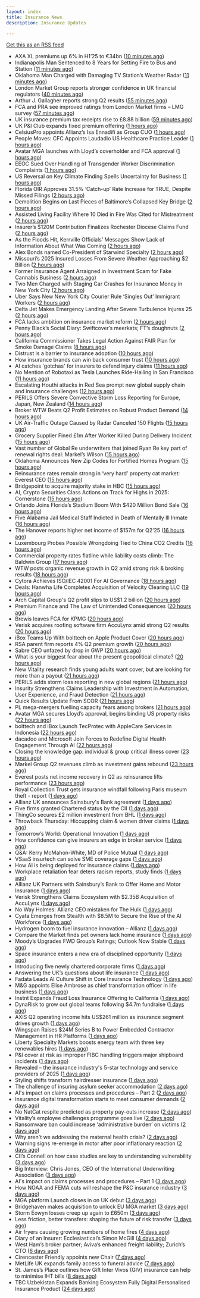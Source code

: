 ```yaml
---
layout: index
title: Insurance News
description: Insurance Updates

---
```


[Get this as an RSS feed](/insurance.rss)

<!-- news_marker starts -->
- AXA XL premiums up 6% in H1’25 to €34bn ([10 minutes ago](https://www.reinsurancene.ws/axa-xl-premiums-up-6-in-h125-to-e34bn/))
- Indianapolis Man Sentenced to 8 Years for Setting Fire to Bus and Station ([11 minutes ago](https://www.insurancejournal.com/news/midwest/2025/08/01/833686.htm))
- Oklahoma Man Charged with Damaging TV Station’s Weather Radar ([11 minutes ago](https://www.insurancejournal.com/news/southcentral/2025/08/01/833651.htm))
- London Market Group reports stronger confidence in UK financial regulators ([40 minutes ago](https://www.reinsurancene.ws/london-market-group-reports-stronger-confidence-in-uk-financial-regulators/))
- Arthur J. Gallagher reports strong Q2 results ([55 minutes ago](https://www.insurancebusinessmag.com/uk/news/breaking-news/arthur-j--gallagher-reports-strong-q2-results-544692.aspx))
- FCA and PRA see improved ratings from London Market firms – LMG survey ([57 minutes ago](https://www.insurancebusinessmag.com/uk/news/breaking-news/fca-and-pra-see-improved-ratings-from-london-market-firms--lmg-survey-544691.aspx))
- UK insurance premium tax receipts rise to £8.88 billion ([59 minutes ago](https://www.insurancebusinessmag.com/uk/news/breaking-news/uk-insurance-premium-tax-receipts-rise-to-8-88-billion-544690.aspx))
- UK P&I Club expands fixed premium offering ([1 hours ago](https://www.insurancebusinessmag.com/uk/news/marine/uk-pandi-club-expands-fixed-premium-offering-544689.aspx))
- CelsiusPro appoints Allianz’s Isa Ennadifi as Group CUO ([1 hours ago](https://www.reinsurancene.ws/celsiuspro-appoints-allianzs-isa-ennadifi-as-group-cuo/))
- People Moves: CFC Appoints Laudadio US Healthcare Practice Leader ([1 hours ago](https://www.insurancejournal.com/news/national/2025/08/01/833825.htm))
- Avatar MGA launches with Lloyd’s coverholder and FCA approval ([1 hours ago](https://www.reinsurancene.ws/avatar-mga-launches-with-lloyds-coverholder-and-fca-approval/))
- EEOC Sued Over Handling of Transgender Worker Discrimination Complaints ([1 hours ago](https://www.insurancejournal.com/news/national/2025/08/01/833932.htm))
- US Reversal on Key Climate Finding Spells Uncertainty for Business ([1 hours ago](https://www.insurancejournal.com/news/national/2025/08/01/833998.htm))
- Florida OIR Approves 31.5% ‘Catch-up’ Rate Increase for TRUE, Despite Missed Filings ([2 hours ago](https://www.insurancejournal.com/news/southeast/2025/08/01/834022.htm))
- Demolition Begins on Last Pieces of Baltimore’s Collapsed Key Bridge ([2 hours ago](https://www.insurancejournal.com/news/east/2025/08/01/834079.htm))
- Assisted Living Facility Where 10 Died in Fire Was Cited for Mistreatment ([2 hours ago](https://www.insurancejournal.com/news/east/2025/08/01/833937.htm))
- Insurer’s $120M Contribution Finalizes Rochester Diocese Claims Fund ([2 hours ago](https://www.insurancejournal.com/news/east/2025/08/01/834030.htm))
- As the Floods Hit, Kerrville Officials’ Messages Show Lack of Information About What Was Coming ([2 hours ago](https://www.insurancejournal.com/news/southcentral/2025/08/01/833986.htm))
- Alex Bonds named Co-President of Starwind Specialty ([2 hours ago](https://www.reinsurancene.ws/alex-bonds-named-co-president-of-starwind-specialty/))
- Missouri’s 2025 Insured Losses From Severe Weather Approaching $2 Billion ([2 hours ago](https://www.insurancejournal.com/news/midwest/2025/08/01/834033.htm))
- Former Insurance Agent Arraigned in Investment Scam for Fake Cannabis Business ([2 hours ago](https://www.insurancejournal.com/news/west/2025/08/01/833858.htm))
- Two Men Charged with Staging Car Crashes for Insurance Money  in New York City ([2 hours ago](https://www.insurancejournal.com/news/east/2025/08/01/833838.htm))
- Uber Says New New York City Courier Rule ‘Singles Out’ Immigrant Workers ([2 hours ago](https://www.insurancejournal.com/news/east/2025/08/01/833943.htm))
- Delta Jet Makes Emergency Landing After Severe Turbulence Injures 25 ([2 hours ago](https://www.insurancejournal.com/news/midwest/2025/08/01/834053.htm))
- FCA lacks ambition on insurance market reform ([2 hours ago](https://www.postonline.co.uk/regulation/7958245/fca-lacks-ambition-on-insurance-market-reform))
- Penny Black’s Social Diary: Swiftcover’s meerkats; FT’s doughnuts ([2 hours ago](https://www.postonline.co.uk/people/7958038/penny-black%E2%80%99s-social-diary-swiftcover%E2%80%99s-meerkats-ft%E2%80%99s-doughnuts))
- California Commissioner Takes Legal Action Against FAIR Plan for Smoke Damage Claims ([8 hours ago](https://www.insurancejournal.com/news/west/2025/07/31/834076.htm))
- Distrust is a barrier to insurance adoption ([10 hours ago](https://www.dig-in.com/opinion/distrust-is-a-barrier-to-insurance-adoption))
- How insurance brands can win back consumer trust ([10 hours ago](https://www.dig-in.com/opinion/how-insurance-brands-can-win-back-consumer-trust))
- AI catches 'gotchas' for insurers to defend injury claims ([11 hours ago](https://www.dig-in.com/news/ai-catches-gotchas-for-insurers-to-defend-injury-claims))
- No Mention of Robotaxi as Tesla Launches Ride-Hailing in San Francisco ([11 hours ago](https://www.insurancejournal.com/news/west/2025/07/31/834051.htm))
- Escalating Houthi attacks in Red Sea prompt new global supply chain and insurance challenges ([12 hours ago](https://www.insurancebusinessmag.com/uk/news/marine/escalating-houthi-attacks-in-red-sea-prompt-new-global-supply-chain-and-insurance-challenges-544622.aspx))
- PERILS Offers Severe Convective Storm Loss Reporting for Europe, Japan, New Zealand ([14 hours ago](https://www.insurancejournal.com/news/international/2025/07/31/834018.htm))
- Broker WTW Beats Q2 Profit Estimates on Robust Product Demand ([14 hours ago](https://www.insurancejournal.com/news/national/2025/07/31/834015.htm))
- UK Air-Traffic Outage Caused by Radar Canceled 150 Flights ([15 hours ago](https://www.insurancejournal.com/news/international/2025/07/31/834008.htm))
- Grocery Supplier Fined £1m After Worker Killed During Delivery Incident ([15 hours ago](https://insurance-edge.net/2025/07/31/grocery-supplier-fined-1m-after-worker-killed-during-delivery-incident/))
- Vast number of Global Re underwriters that joined Ryan Re key part of renewal rights deal: Markel’s Wilson ([15 hours ago](https://www.reinsurancene.ws/vast-number-of-global-re-underwriters-that-joined-ryan-re-key-part-of-renewal-rights-deal-markels-wilson/))
- Oklahoma Announces New Zip Codes for Fortified Homes Program ([15 hours ago](https://www.insurancejournal.com/news/southcentral/2025/07/31/834000.htm))
- Reinsurance rates remain strong in ‘very hard’ property cat market: Everest CEO ([15 hours ago](https://www.reinsurancene.ws/reinsurance-rates-remain-strong-in-very-hard-property-cat-market-everest-ceo/))
- Bridgepoint to acquire majority stake in HBC ([15 hours ago](https://www.reinsurancene.ws/bridgepoint-to-acquire-majority-stake-in-hbc/))
- AI, Crypto Securities Class Actions on Track for Highs in 2025: Cornerstone ([15 hours ago](https://www.insurancejournal.com/news/national/2025/07/31/833954.htm))
- Orlando Joins Florida’s Stadium Boom With $420 Million Bond Sale ([16 hours ago](https://www.insurancejournal.com/news/southeast/2025/07/31/833981.htm))
- Five Alabama Jail Medical Staff Indicted in Death of Mentally Ill Inmate ([16 hours ago](https://www.insurancejournal.com/news/southeast/2025/07/31/833977.htm))
- The Hanover reports higher net income of $157m for Q2’25 ([16 hours ago](https://www.reinsurancene.ws/the-hanover-reports-higher-net-income-of-157m-for-q225/))
- Luxembourg Probes Possible Wrongdoing Tied to China CO2 Credits ([16 hours ago](https://www.insurancejournal.com/news/international/2025/07/31/833962.htm))
- Commercial property rates flatline while liability costs climb: The Baldwin Group ([17 hours ago](https://www.reinsurancene.ws/commercial-property-rates-flatline-while-liability-costs-climb-the-baldwin-group/))
- WTW posts organic revenue growth in Q2 amid strong risk & broking results ([18 hours ago](https://www.insurancebusinessmag.com/uk/news/breaking-news/wtw-posts-organic-revenue-growth-in-q2-amid-strong-risk-and-broking-results-544566.aspx))
- Cytora Achieves ISO/IEC 42001 For AI Governance ([18 hours ago](https://insurance-edge.net/2025/07/31/cytora-achieves-iso-iec-42001-for-ai-governance/))
- Deals: Hanwha Life Completes Acquisition of Velocity Clearing LLC ([19 hours ago](https://insurance-edge.net/2025/07/31/deals-hanwha-life-completes-acquisition-of-velocity-clearing-llc/))
- Arch Capital Group's Q2 profit slips to US$1.2 billion ([20 hours ago](https://www.insurancebusinessmag.com/uk/news/breaking-news/arch-capital-groups-q2-profit-slips-to-us1-2-billion-544517.aspx))
- Premium Finance and The Law of Unintended Consequences ([20 hours ago](https://insurance-edge.net/2025/07/31/premium-finance-and-the-law-of-unintended-consequences/))
- Brewis leaves FCA for KPMG ([20 hours ago](https://www.postonline.co.uk/news/7958288/brewis-leaves-fca-for-kpmg))
- Verisk acquires roofing software firm AccuLynx amid strong Q2 results ([20 hours ago](https://www.insurancebusinessmag.com/uk/news/technology/verisk-acquires-roofing-software-firm-acculynx-amid-strong-q2-results-544512.aspx))
- iBox Teams Up With bolttech on Apple Product Cover ([20 hours ago](https://insurance-edge.net/2025/07/31/ibox-teams-up-with-bolttech-on-apple-product-cover/))
- RSA parent firm reports 4% Q2 premium growth ([20 hours ago](https://www.insurancebusinessmag.com/uk/news/breaking-news/rsa-parent-firm-reports-4-q2-premium-growth-544509.aspx))
- Sabre CEO unfazed by drop in GWP ([20 hours ago](https://www.postonline.co.uk/news/7958286/sabre-ceo-unfazed-by-drop-in-gwp))
- What is your biggest fear about the present geopolitical climate? ([20 hours ago](https://www.insurancebusinessmag.com/uk/tv/what-is-your-biggest-fear-about-the-present-geopolitical-climate-544507.aspx))
- New Vitality research finds young adults want cover, but are looking for more than a payout ([21 hours ago](https://ifamagazine.com/new-vitality-research-finds-young-adults-want-cover-but-are-looking-for-more-than-a-payout/))
- PERILS adds storm loss reporting in new global regions ([21 hours ago](https://www.insurancebusinessmag.com/uk/news/breaking-news/perils-adds-storm-loss-reporting-in-new-global-regions-544580.aspx))
- Insurity Strengthens Claims Leadership with Investment in Automation, User Experience, and Fraud Detection ([21 hours ago](https://www.insurtechinsights.com/insurity-strengthens-claims-leadership-with-investment-in-automation-user-experience-and-fraud-detection/))
- Quick Results Update From SCOR ([21 hours ago](https://insurance-edge.net/2025/07/31/quick-results-update-from-scor/))
- PL mega-mergers fuelling capacity fears among brokers ([21 hours ago](https://www.postonline.co.uk/broker/7958268/pl-mega-mergers-fuelling-capacity-fears-among-brokers))
- Avatar MGA secures Lloyd’s approval, begins binding US property risks ([22 hours ago](https://www.insurancebusinessmag.com/uk/news/breaking-news/avatar-mga-secures-lloyds-approval-begins-binding-us-property-risks-544501.aspx))
- bolttech and iBox Launch TecProtec with AppleCare Services in Indonesia ([22 hours ago](https://www.insurtechinsights.com/bolttech-and-ibox-launch-tecprotec-with-applecare-services-in-indonesia/))
- dacadoo and Microsoft Join Forces to Redefine Digital Health Engagement Through AI ([22 hours ago](https://www.insurtechinsights.com/dacadoo-and-microsoft-join-forces-to-redefine-digital-health-engagement-through-ai/))
- Closing the knowledge gap: individual & group critical illness cover ([23 hours ago](https://ifamagazine.com/closing-the-knowledge-gap-individual-group-critical-illness-cover/))
- Markel Group Q2 revenues climb as investment gains rebound ([23 hours ago](https://www.insurancebusinessmag.com/uk/news/breaking-news/markel-group-q2-revenues-climb-as-investment-gains-rebound-544488.aspx))
- Everest posts net income recovery in Q2 as reinsurance lifts performance ([23 hours ago](https://www.insurancebusinessmag.com/uk/news/breaking-news/everest-posts-net-income-recovery-in-q2-as-reinsurance-lifts-performance-544480.aspx))
- Royal Collection Trust gets insurance windfall following Paris museum theft - report ([1 days ago](https://www.insurancebusinessmag.com/uk/news/breaking-news/royal-collection-trust-gets-insurance-windfall-following-paris-museum-theft--report-544479.aspx))
- Allianz UK announces Sainsbury's Bank agreement ([1 days ago](https://www.insurancebusinessmag.com/uk/news/property-insurance/allianz-uk-announces-sainsburys-bank-agreement-544477.aspx))
- Five firms granted Chartered status by the CII ([1 days ago](https://www.insurancebusinessmag.com/uk/news/breaking-news/five-firms-granted-chartered-status-by-the-cii-544476.aspx))
- ThingCo secures £2 million investment from BHL ([1 days ago](https://www.insurancebusinessmag.com/uk/news/technology/thingco-secures-2-million-investment-from-bhl-544475.aspx))
- Throwback Thursday: Hiccupping claim & women driver claims ([1 days ago](https://www.postonline.co.uk/personal/7956737/throwback-thursday-hiccupping-claim-women-driver-claims))
- Tomorrow’s World: Operational Innovation ([1 days ago](https://www.postonline.co.uk/personal/7958049/tomorrow%E2%80%99s-world-operational-innovation))
- How confidence can give insurers an edge in broker service ([1 days ago](https://www.postonline.co.uk/commercial/7958281/how-confidence-can-give-insurers-an-edge-in-broker-service))
- Q&A: Kerry McMahon-White, MD of Police Mutual ([1 days ago](https://www.postonline.co.uk/personal/7957854/qa-kerry-mcmahon-white-md-of-police-mutual))
- VSaaS insurtech can solve SME coverage gaps ([1 days ago](https://www.dig-in.com/news/vsaas-insurtech-can-solve-sme-coverage-gaps))
- How AI is being deployed for insurance claims ([1 days ago](https://www.dig-in.com/list/how-ai-is-being-deployed-for-insurance-claims))
- Workplace retaliation fear deters racism reports, study finds ([1 days ago](https://www.insurancebusinessmag.com/uk/business-strategy/workplace-retaliation-fear-deters-racism-reports-study-finds-544440.aspx))
- Allianz UK Partners with Sainsbury’s Bank to Offer Home and Motor Insurance ([1 days ago](https://www.insurtechinsights.com/allianz-uk-partners-with-sainsburys-bank-to-offer-home-and-motor-insurance/))
- Verisk Strengthens Claims Ecosystem with $2.35B Acquisition of AccuLynx ([1 days ago](https://www.insurtechinsights.com/verisk-strengthens-claims-ecosystem-with-2-35b-acquisition-of-acculynx/))
- No Way Holmes: Allianz CEO mistaken for The Hulk ([1 days ago](https://www.postonline.co.uk/news/7958276/no-way-holmes-allianz-ceo-mistaken-for-the-hulk))
- Cyata Emerges from Stealth with $8.5M to Secure the Rise of the AI Workforce ([1 days ago](https://www.insurtechinsights.com/cyata-emerges-from-stealth-with-8-5m-to-secure-the-rise-of-the-ai-workforce/))
- Hydrogen boom to fuel insurance innovation – Allianz ([1 days ago](https://www.insurancebusinessmag.com/uk/news/breaking-news/hydrogen-boom-to-fuel-insurance-innovation--allianz-544357.aspx))
- Compare the Market finds pet owners lack home insurance ([1 days ago](https://www.postonline.co.uk/news/7958275/compare-the-market-finds-pet-owners-lack-home-insurance))
- Moody’s Upgrades FWD Group’s Ratings; Outlook Now Stable ([1 days ago](https://www.insurtechinsights.com/moodys-upgrades-fwd-groups-ratings-outlook-now-stable/))
- Space insurance enters a new era of disciplined opportunity ([1 days ago](https://www.insurancebusinessmag.com/uk/news/breaking-news/space-insurance-enters-a-new-era-of-disciplined-opportunity-544349.aspx))
- Introducing five newly chartered corporate firms ([1 days ago](https://ifamagazine.com/introducing-five-newly-chartered-corporate-firms/))
- Answering the UK’s questions about life insurance ([1 days ago](https://ifamagazine.com/answering-the-uks-questions-about-life-insurance/))
- Fadata Leads AI Culture Shift in Core Insurance Technology ([1 days ago](https://www.insurtechinsights.com/fadata-leads-ai-culture-shift-in-core-insurance-technology/))
- M&G appoints Elise Ambrose as chief transformation officer in life business ([1 days ago](https://ifamagazine.com/mg-appoints-elise-ambrose-as-chief-transformation-officer-in-life-business/))
- Instnt Expands Fraud Loss Insurance Offering to California ([1 days ago](https://www.insurtechinsights.com/instnt-expands-fraud-loss-insurance-offering-to-california/))
- DynaRisk to grow out global teams following $4.7m fundraise ([1 days ago](https://www.postonline.co.uk/news/7958270/dynarisk-to-grow-out-global-teams-following-47m-fundraise))
- AXIS Q2 operating income hits US$261 million as insurance segment drives growth ([1 days ago](https://www.insurancebusinessmag.com/uk/news/breaking-news/axis-q2-operating-income-hits-us261-million-as-insurance-segment-drives-growth-544322.aspx))
- Wingspan Raises $24M Series B to Power Embedded Contractor Management in HR Platforms ([1 days ago](https://www.insurtechinsights.com/wingspan-raises-24m-series-b-to-power-embedded-contractor-management-in-hr-platforms/))
- Liberty Specialty Markets boosts energy team with three key renewables hires ([1 days ago](https://www.insurancebusinessmag.com/uk/news/breaking-news/liberty-specialty-markets-boosts-energy-team-with-three-key-renewables-hires-544320.aspx))
- P&I cover at risk as improper FIBC handling triggers major shipboard incidents ([1 days ago](https://www.insurancebusinessmag.com/uk/news/marine/pandi-cover-at-risk-as-improper-fibc-handling-triggers-major-shipboard-incidents-544315.aspx))
- Revealed – the insurance industry's 5-star technology and service providers of 2025 ([1 days ago](https://www.insurancebusinessmag.com/uk/news/breaking-news/revealed--the-insurance-industrys-5star-technology-and-service-providers-of-2025-544219.aspx))
- Styling shifts transform hairdresser insurance ([1 days ago](https://www.postonline.co.uk/commercial/7957886/styling-shifts-transform-hairdresser-insurance))
- The challenge of insuring asylum seeker accommodation ([2 days ago](https://www.postonline.co.uk/commercial/7957907/the-challenge-of-insuring-asylum-seeker-accommodation))
- AI's impact on claims processes and procedures – Part 2 ([2 days ago](https://www.dig-in.com/news/ais-impact-on-claims-processes-and-procedures-part-2))
- Insurance digital transformation starts to meet consumer demands ([2 days ago](https://www.dig-in.com/opinion/insurance-digital-transformation-starts-to-meet-consumer-demands))
- No NatCat respite predicted as property pay-outs increase ([2 days ago](https://www.postonline.co.uk/news/7958264/no-natcat-respite-predicted-as-property-pay-outs-increase))
- Vitality’s employee challenges programme goes live ([2 days ago](https://ifamagazine.com/vitalitys-employee-challenges-programme-goes-live/))
- Ransomware ban could increase ‘administrative burden’ on victims ([2 days ago](https://www.postonline.co.uk/technology/7958256/ransomware-ban-could-increase-%E2%80%98administrative-burden%E2%80%99-on-victims))
- Why aren't we addressing the maternal health crisis? ([2 days ago](https://www.dig-in.com/opinion/why-arent-we-addressing-the-maternal-health-crisis))
- Warning signs re-emerge in motor after poor inflationary reaction ([2 days ago](https://www.postonline.co.uk/news/7958258/warning-signs-re-emerge-in-motor-after-poor-inflationary-reaction))
- CII’s Connell on how case studies are key to understanding vulnerability ([3 days ago](https://www.postonline.co.uk/regulation/7958016/ciis-connell-on-how-case-studies-are-key-to-understanding-vulnerability))
- Big Interview: Chris Jones, CEO of the International Underwriting Association ([3 days ago](https://www.postonline.co.uk/lloyd%E2%80%99slondon/7957895/big-interview-chris-jones-ceo-of-the-international-underwriting-association))
- AI's impact on claims processes and procedures – Part 1 ([3 days ago](https://www.dig-in.com/news/ais-impact-on-claims-processes-and-procedures-part-1))
- How NOAA and FEMA cuts will reshape the P&C insurance industry ([3 days ago](https://www.dig-in.com/opinion/how-noaa-and-fema-cuts-will-affect-p-c-insurance))
- MGA platform Launch closes in on UK debut ([3 days ago](https://www.postonline.co.uk/commercial/7958247/mga-platform-launch-closes-in-on-uk-debut))
- Bridgehaven makes acquisition to unlock EU MGA market ([3 days ago](https://www.postonline.co.uk/commercial/7958254/bridgehaven-makes-acquisition-to-unlock-eu-mga-market))
- Storm Éowyn losses creep up again to £650m ([3 days ago](https://www.postonline.co.uk/claims/7958253/storm-%C3%A9owyn-losses-creep-up-again-to-%C2%A3650m))
- Less friction, better transfers: shaping the future of risk transfer ([3 days ago](https://ifamagazine.com/less-friction-better-transfers-shaping-the-future-of-risk-transfer/))
- Air fryers causing growing numbers of home fires ([4 days ago](https://www.postonline.co.uk/claims/7957949/air-fryers-causing-growing-numbers-of-home-fires))
- Diary of an Insurer: Ecclesiastical’s Simon McGill ([4 days ago](https://www.postonline.co.uk/commercial/7957624/diary-of-an-insurer-ecclesiastical%E2%80%99s-simon-mcgill))
- West Ham’s broker partner; Aviva’s enhanced freight liability; Zurich’s CTO ([6 days ago](https://www.postonline.co.uk/news/7958240/west-hams-broker-partner-avivas-enhanced-freight-liability-zurichs-cto))
- Cirencester Friendly appoints new Chair ([7 days ago](https://ifamagazine.com/cirencester-friendly-appoints-new-chair/))
- MetLife UK expands family access to funeral advice ([7 days ago](https://ifamagazine.com/metlife-uk-expands-family-access-to-funeral-advice/))
- St. James’s Place outlines how Gift Inter Vivos (GIV) insurance can help to minimise IHT bills ([8 days ago](https://ifamagazine.com/st-jamess-place-outlines-how-gift-inter-vivos-giv-insurance-can-help-to-minimise-iht-bills/))
- TBC Uzbekistan Expands Banking Ecosystem Fully Digital Personalised Insurance Product ([24 days ago](https://thefintechtimes.com/tbc-uzbekistan-launches-fully-digital-personalised-insurance-product/))

<!-- news_marker ends -->